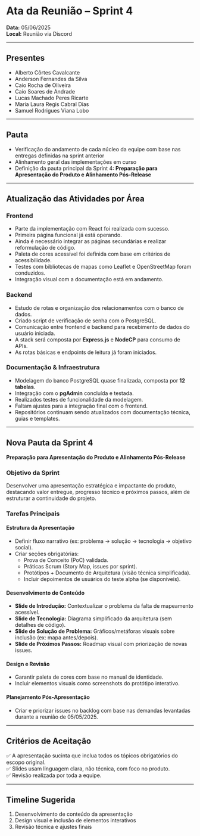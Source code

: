 # Ata da Reunião – Sprint 4

**Data:** 05/06/2025  
**Local:** Reunião via Discord

---

## Presentes

- Alberto Côrtes Cavalcante
- Anderson Fernandes da Silva
- Caio Rocha de Oliveira
- Caio Soares de Andrade
- Lucas Machado Peres Ricarte
- Maria Laura Regis Cabral Dias
- Samuel Rodrigues Viana Lobo

---

## Pauta

- Verificação do andamento de cada núcleo da equipe com base nas entregas definidas na sprint anterior
- Alinhamento geral das implementações em curso
- Definição da pauta principal da Sprint 4: **Preparação para Apresentação do Produto e Alinhamento Pós-Release**

---

## Atualização das Atividades por Área

### Frontend

- Parte da implementação com React foi realizada com sucesso.
- Primeira página funcional já está operando.
- Ainda é necessário integrar as páginas secundárias e realizar reformulação de código.
- Paleta de cores acessível foi definida com base em critérios de acessibilidade.
- Testes com bibliotecas de mapas como Leaflet e OpenStreetMap foram conduzidos.
- Integração visual com a documentação está em andamento.

### Backend

- Estudo de rotas e organização dos relacionamentos com o banco de dados.
- Criado script de verificação de senha com o PostgreSQL.
- Comunicação entre frontend e backend para recebimento de dados do usuário iniciada.
- A stack será composta por **Express.js** e **NodeCP** para consumo de APIs.
- As rotas básicas e endpoints de leitura já foram iniciados.

### Documentação & Infraestrutura

- Modelagem do banco PostgreSQL quase finalizada, composta por **12 tabelas**.
- Integração com o **pgAdmin** concluída e testada.
- Realizados testes de funcionalidade da modelagem.
- Faltam ajustes para a integração final com o frontend.
- Repositórios continuam sendo atualizados com documentação técnica, guias e templates.

---

## Nova Pauta da Sprint 4

**Preparação para Apresentação do Produto e Alinhamento Pós-Release**

### Objetivo da Sprint

Desenvolver uma apresentação estratégica e impactante do produto, destacando valor entregue, progresso técnico e próximos passos, além de estruturar a continuidade do projeto.

### Tarefas Principais

#### Estrutura da Apresentação

- Definir fluxo narrativo (ex: problema → solução → tecnologia → objetivo social).
- Criar seções obrigatórias:
  - Prova de Conceito (PoC) validada.
  - Práticas Scrum (Story Map, issues por sprint).
  - Protótipos + Documento de Arquitetura (visão técnica simplificada).
  - Incluir depoimentos de usuários do teste alpha (se disponíveis).

#### Desenvolvimento de Conteúdo

- **Slide de Introdução:** Contextualizar o problema da falta de mapeamento acessível.
- **Slide de Tecnologia:** Diagrama simplificado da arquitetura (sem detalhes de código).
- **Slide de Solução de Problema:** Gráficos/metáforas visuais sobre inclusão (ex: mapa antes/depois).
- **Slide de Próximos Passos:** Roadmap visual com priorização de novas issues.

#### Design e Revisão

- Garantir paleta de cores com base no manual de identidade.
- Incluir elementos visuais como screenshots do protótipo interativo.

#### Planejamento Pós-Apresentação

- Criar e priorizar issues no backlog com base nas demandas levantadas durante a reunião de 05/05/2025.

---

## Critérios de Aceitação

✅ A apresentação sucinta que inclua todos os tópicos obrigatórios do escopo original.  
✅ Slides usam linguagem clara, não técnica, com foco no produto.  
✅ Revisão realizada por toda a equipe.

---

## Timeline Sugerida

1. Desenvolvimento de conteúdo da apresentação
2. Design visual e inclusão de elementos interativos
3. Revisão técnica e ajustes finais
